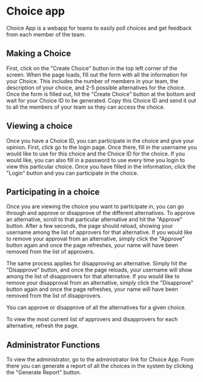 # Choice app

Choice App is a webapp for teams to easily poll choices and get feedback from each member of the team.

## Making a Choice
First, click on the "Create Choice" button in the top left corner of the screen. When the page loads, fill out the form with all the information for your Choice. This includes the number of members in your team, the description of your choice, and 2-5 possible alternatives for the choice. Once the form is filled out, hit the "Create Choice" button at the bottom and wait for your Choice ID to be generated. Copy this Choice ID and send it out to all the members of your team so they can access the choice.

## Viewing a choice
Once you have a Choice ID, you can participate in the choice and give your opinion. First, click go to the login page. Once there, fill in the username you would like to use for this choice and the Choice ID for the choice. If you would like, you can also fill in a password to use every time you login to view this particular choice. Once you have filled in the information, click the "Login" button and you can participate in the choice.

## Participating in a choice
Once you are viewing the choice you want to participate in, you can go through and approve or disapprove of the different alternatives. To approve an alternative, scroll to that particular alternative and hit the "Approve" button. After a few seconds, the page should reload, showing your username among the list of approvers for that alternative. If you would like to remove your approval from an alternative, simply click the "Approve" button again and once the page refreshes, your name will have been removed from the list of approvers.

The same process applies for disapproving an alternative. Simply hit the "Disapprove" button, and once the page reloads, your username will show among the list of disapprovers for that alternative. If you would like to remove your disapproval from an alternative, simply click the "Disapprove" button again and once the page refreshes, your name will have been removed from the list of disapprovers.

You can approve or disapprove of all the alternatives for a given choice.

To view the most current list of approvers and disapprovers for each alternative, refresh the page.

## Administrator Functions
To view the administrator, go to the administrator link for Choice App. From there you can generate a report of all the choices in the system by clicking the "Generate Report" button.
